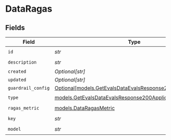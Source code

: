 # DataRagas


## Fields

| Field                                                                                                                    | Type                                                                                                                     | Required                                                                                                                 | Description                                                                                                              |
| ------------------------------------------------------------------------------------------------------------------------ | ------------------------------------------------------------------------------------------------------------------------ | ------------------------------------------------------------------------------------------------------------------------ | ------------------------------------------------------------------------------------------------------------------------ |
| `id`                                                                                                                     | *str*                                                                                                                    | :heavy_check_mark:                                                                                                       | N/A                                                                                                                      |
| `description`                                                                                                            | *str*                                                                                                                    | :heavy_check_mark:                                                                                                       | N/A                                                                                                                      |
| `created`                                                                                                                | *Optional[str]*                                                                                                          | :heavy_minus_sign:                                                                                                       | N/A                                                                                                                      |
| `updated`                                                                                                                | *Optional[str]*                                                                                                          | :heavy_minus_sign:                                                                                                       | N/A                                                                                                                      |
| `guardrail_config`                                                                                                       | [Optional[models.GetEvalsDataEvalsResponse200GuardrailConfig]](../models/getevalsdataevalsresponse200guardrailconfig.md) | :heavy_minus_sign:                                                                                                       | N/A                                                                                                                      |
| `type`                                                                                                                   | [models.GetEvalsDataEvalsResponse200ApplicationJSONType](../models/getevalsdataevalsresponse200applicationjsontype.md)   | :heavy_check_mark:                                                                                                       | N/A                                                                                                                      |
| `ragas_metric`                                                                                                           | [models.DataRagasMetric](../models/dataragasmetric.md)                                                                   | :heavy_check_mark:                                                                                                       | N/A                                                                                                                      |
| `key`                                                                                                                    | *str*                                                                                                                    | :heavy_check_mark:                                                                                                       | N/A                                                                                                                      |
| `model`                                                                                                                  | *str*                                                                                                                    | :heavy_check_mark:                                                                                                       | N/A                                                                                                                      |